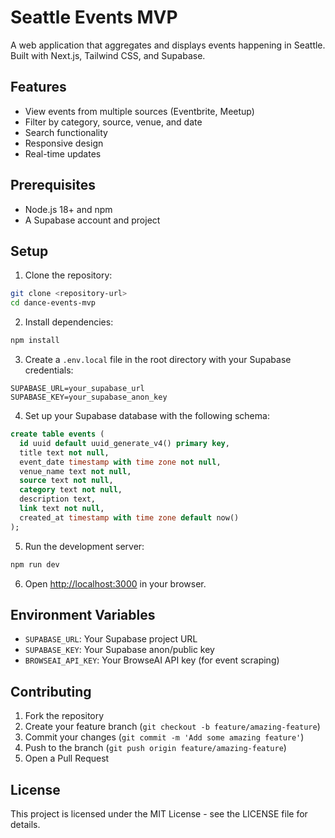 # Seattle Events MVP

A web application that aggregates and displays events happening in Seattle. Built with Next.js, Tailwind CSS, and Supabase.

## Features

- View events from multiple sources (Eventbrite, Meetup)
- Filter by category, source, venue, and date
- Search functionality
- Responsive design
- Real-time updates

## Prerequisites

- Node.js 18+ and npm
- A Supabase account and project

## Setup

1. Clone the repository:
```bash
git clone <repository-url>
cd dance-events-mvp
```

2. Install dependencies:
```bash
npm install
```

3. Create a `.env.local` file in the root directory with your Supabase credentials:
```
SUPABASE_URL=your_supabase_url
SUPABASE_KEY=your_supabase_anon_key
```

4. Set up your Supabase database with the following schema:
```sql
create table events (
  id uuid default uuid_generate_v4() primary key,
  title text not null,
  event_date timestamp with time zone not null,
  venue_name text not null,
  source text not null,
  category text not null,
  description text,
  link text not null,
  created_at timestamp with time zone default now()
);
```

5. Run the development server:
```bash
npm run dev
```

6. Open [http://localhost:3000](http://localhost:3000) in your browser.

## Environment Variables

- `SUPABASE_URL`: Your Supabase project URL
- `SUPABASE_KEY`: Your Supabase anon/public key
- `BROWSEAI_API_KEY`: Your BrowseAI API key (for event scraping)

## Contributing

1. Fork the repository
2. Create your feature branch (`git checkout -b feature/amazing-feature`)
3. Commit your changes (`git commit -m 'Add some amazing feature'`)
4. Push to the branch (`git push origin feature/amazing-feature`)
5. Open a Pull Request

## License

This project is licensed under the MIT License - see the LICENSE file for details.
